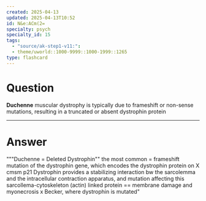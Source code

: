 ```yaml
---
created: 2025-04-13
updated: 2025-04-13T10:52
id: N&e:ACm(2=
specialty: psych
specialty_id: 15
tags:
  - "source/ak-step1-v11:": 
  - theme/uworld::1000-9999::1000-1999::1265
type: flashcard
---
```


# Question
**Duchenne** muscular dystrophy is typically due to frameshift or non-sense mutations, resulting in a truncated or absent dystrophin protein

---

# Answer
"""Duchenne = Deleted Dystrophin"" the most common = frameshift mutation of the dystrophin gene, which encodes the dystrophin protein on X cmsm p21   Dystrophin provides a stabilizing interaction bw the sarcolemma and the intracellular contraction apparatus, and mutation affecting this sarcollema-cytoskeleton (actin) linked protein == membrane damage and myonecrosis  x Becker, where dystrophin is mutated"